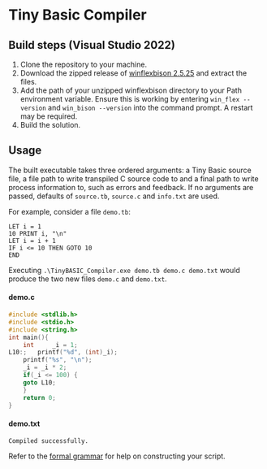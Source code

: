 # Tiny Basic Compiler

## Build steps (Visual Studio 2022)

1. Clone the repository to your machine.
1. Download the zipped release of [winflexbison 2.5.25](https://github.com/lexxmark/winflexbison/releases) and extract the files.
1. Add the path of your unzipped winflexbison directory to your Path environment variable. Ensure this is working by entering `win_flex --version` and `win_bison --version` into the command prompt. A restart may be required.
1. Build the solution.

## Usage 

The built executable takes three ordered arguments: a Tiny Basic source file, a file path to write transpiled C source code to and a final path to write process information to, such as errors and feedback. If no arguments are passed, defaults of `source.tb`, `source.c` and `info.txt` are used.

For example, consider a file `demo.tb`:

```
LET i = 1
10 PRINT i, "\n"
LET i = i + 1
IF i <= 10 THEN GOTO 10
END
```

Executing `.\TinyBASIC_Compiler.exe demo.tb demo.c demo.txt` would produce the two new files `demo.c` and `demo.txt`.

#### demo.c

```c
#include <stdlib.h>
#include <stdio.h>
#include <string.h>
int main(){
	int 	_i = 1;
L10:;	printf("%d", (int)_i);
	printf("%s", "\n");
	_i = _i * 2;
	if(_i <= 100) {
	goto L10;
	}
	return 0;
}
```


#### demo.txt

```
Compiled successfully.
```

Refer to the [formal grammar](FormalGrammar.pdf) for help on constructing your script.